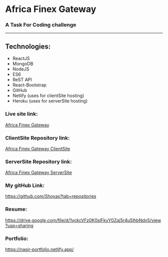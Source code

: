 # Africa Finex Gateway
### A Task For Coding challenge 
---

## Technologies:
- ReactJS
- MongoDB
- NodeJS
- ES6
- ReST API
- React-Bootstrap
- GitHub
- Netlify (uses for clientSite hosting)
- Heroku (uses for serverSite hosting)

### Live site link:
[Africa Finex Gateway](https://africa-finex-gateway00.netlify.app/)

### ClientSite Repository link:
[Africa Finex Gateway ClientSite](https://github.com/Shoyas/africa-finex-client)

### ServerSite Repository link:
[Africa Finex Gateway ServerSite](https://github.com/Shoyas/africa-finex-server)

### My gitHub Link:
https://github.com/Shoyas?tab=repositories

### Resume:
https://drive.google.com/file/d/1yckcVFz0K0slFkyY0Zqj5r4u5lhbNdx5/view?usp=sharing

### Portfolio:
https://nasir-portfolio.netlify.app/
